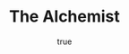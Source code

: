 ---
title: "The Alchemist"
bookCover: "/assets/book-covers/the-alchemist.jpg"
slug: "the-alchemist"
bookAuthor: "Paulo Coelho"
rating: 10
done: false
tags: []
detailedNotes: false
amazonLink: ""
author:
  name: Rico Trebeljahr
  picture: "/assets/blog/profile.jpeg"
---
